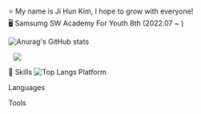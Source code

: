 ⭐ My name is Ji Hun Kim, I hope to grow with everyone!</br>
🖥️ Samsumg SW Academy For Youth 8th (2022.07 ~ )</br>


![Anurag's GitHub stats](https://github-readme-stats.vercel.app/api?username=GGE2&show_icons=true&theme=radical)
  
<a href="https://www.instagram.com/ge2.chef/">
    <img 
        src="http://img.shields.io/badge/EE4C2C?style=flat&logo=Instagram&link=https://www.instagram.com/ge2.chef/"
        style="height : auto; margin-left : 10px; margin-right : 10px;"/>
</a>


💪 Skills
![Top Langs](https://github-readme-stats.vercel.app/api/top-langs/?username=GGE2&ayout=compact&theme=tokyonight)
Platform


Languages
   

Tools
      
